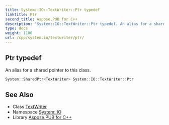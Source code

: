 ```yaml
---
title: System::IO::TextWriter::Ptr typedef
linktitle: Ptr
second_title: Aspose.PUB for C++
description: 'System::IO::TextWriter::Ptr typedef. An alias for a shared pointer to this class in C++.'
type: docs
weight: 1100
url: /cpp/system.io/textwriter/ptr/
---
```

## Ptr typedef


An alias for a shared pointer to this class.

```cpp
System::SharedPtr<TextWriter> System::IO::TextWriter::Ptr
```

## See Also

* Class [TextWriter](../)
* Namespace [System::IO](../../)
* Library [Aspose.PUB for C++](../../../)
